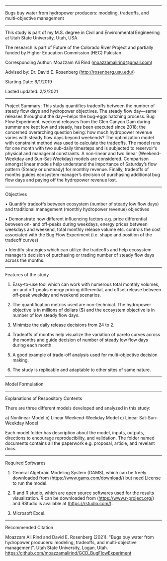 _________________________________________________________________________________________________
Bugs buy water from hydropower producers: modeling, tradeoffs, and multi-objective management
_________________________________________________________________________________________________

This study is part of my M.S. degree in Civil and Environmental Engineering at Utah State University, Utah, USA.

The research is part of Future of the Colorado River Project and partially funded by Higher Education Commission (HEC) Pakistan

Corresponding Author: Moazzam Ali Rind (moazzamalirind@gmail.com)

Advised by: Dr. David E. Rosenberg (http://rosenberg.usu.edu/)

Starting Date: 6/1/2019

Lasted updated: 2/2/2021
_________________________________________________________________________________________________________________________________________________________________________________

Project Summary: 
    This study quantifies tradeoffs between the number of steady flow days and hydropower objectives. The steady flow day—same releases throughout the day—helps the bug-eggs hatching process. Bug Flow Experiment, weekend releases from the Glen Canyon Dam during summer are kept low and steady, has been executed since 2018; the concerned overarching question being: how much hydropower revenue varies with steady flow days beyond weekends?
	The optimization model with constraint method was used to calculate the tradeoffs. The model runs for one month with two sub-daily timesteps and is subjected to reservoir’s physical and managerial constraints. A non-linear and two linear (Weekend-Weekday and Sun-Sat-Weekday) models are considered. Comparison amongst linear models help understand the importance of Saturday’s flow pattern (Steady or unsteady) for monthly revenue. Finally, tradeoffs of months guides ecosystem manager’s decision of purchasing additional bug flow days and paying off the hydropower revenue lost.
    
_________________________________________________________________________________________________________________________________________________________________________________
Objectives

•	Quantify tradeoffs between ecosystem (number of steady low flow days) and traditional management (monthly hydropower revenue) objectives

•	Demonstrate how different influencing factors e.g. price differential between on- and off-peaks during weekdays, energy prices between weekdays and weekend, total monthly       release volume etc. controls the cost associated with the Bug Flow Experiment (i.e. shape and position of the tradeoff curves)

•	Identify strategies which can utilize the tradeoffs and help ecosystem manager’s decision of purchasing or trading number of steady flow days across the months.
_________________________________________________________________________________________________________________________________________________________________________________
Features of the study

1. Easy-to-use tool which can work with numerous total monthly volumes, on-and off-peaks energy pricing differential, and offset release between off-peak weekday and weekend scenarios.

2. The quantification metrics used are non-technical. The hydropower objective is in millions of dollars ($) and the ecosystem objective is in number of low steady flow days.

3. Minimize the daily release decisions from 24 to 2.

4. Tradeoffs of months help visualize the variation of pareto curves across the months and guide decision of number of steady low flow days during each month.

5.  A good example of trade-off analysis used for multi-objective decision making.

6.  The study is replicable and adaptable to other sites of same nature.

_________________________________________________________________________________________________________________________________________________________________________________
Model Formulation
_________________________________________________________________________________________________________________________________________________________________________________
Explanations of Respository Contents

There are three different models developed and analyzed in this study:

a) Nonlinear Model 
b) Linear Weekend-Weekday Model
c) Linear Sat-Sun-Weekday Model

Each model folder has description about the model, inputs, outputs, directions to encourage reproducibility, and validation. The folder named documents contains all the paperwork e.g. proposal, article, and revelant docs.
_________________________________________________________________________________________________________________________________________________________________________________
Required Softwares

1. General Algebraic Modeling System (GAMS), which can be freely downloaded from (https://www.gams.com/download/) but need License to run the model.

2. R and R studio, which are open source softwares used for the results visualization. R can be downloaded from (https://www.r-project.org/) and RStudio is available at (https://rstudio.com/).

3. Microsoft Excel. 
________________________________________________________________________________________________________________________________________________________________________________
Recommended Citation

Moazzam Ali Rind and David E. Rosenberg (2021). "Bugs buy water from hydropower producers: modeling, tradeoffs, and multi-objective management". Utah State University, Logan, Utah. https://github.com/moazzamalirind/GCD_BugFlowExperiment

